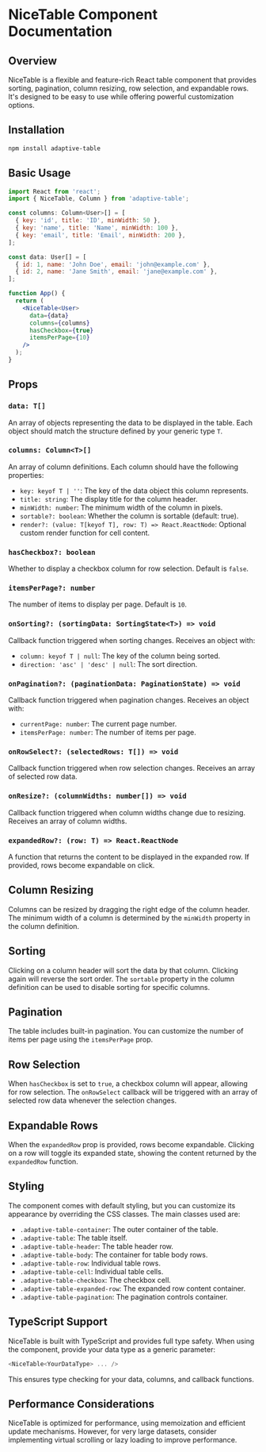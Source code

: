 # NiceTable Component Documentation

## Overview

NiceTable is a flexible and feature-rich React table component that provides sorting, pagination, column resizing, row selection, and expandable rows. It's designed to be easy to use while offering powerful customization options.

## Installation

```bash
npm install adaptive-table
```

## Basic Usage

```jsx
import React from 'react';
import { NiceTable, Column } from 'adaptive-table';

const columns: Column<User>[] = [
  { key: 'id', title: 'ID', minWidth: 50 },
  { key: 'name', title: 'Name', minWidth: 100 },
  { key: 'email', title: 'Email', minWidth: 200 },
];

const data: User[] = [
  { id: 1, name: 'John Doe', email: 'john@example.com' },
  { id: 2, name: 'Jane Smith', email: 'jane@example.com' },
];

function App() {
  return (
    <NiceTable<User>
      data={data}
      columns={columns}
      hasCheckbox={true}
      itemsPerPage={10}
    />
  );
}
```

## Props

### `data: T[]`

An array of objects representing the data to be displayed in the table. Each object should match the structure defined by your generic type `T`.

### `columns: Column<T>[]`

An array of column definitions. Each column should have the following properties:

- `key: keyof T | ''`: The key of the data object this column represents.
- `title: string`: The display title for the column header.
- `minWidth: number`: The minimum width of the column in pixels.
- `sortable?: boolean`: Whether the column is sortable (default: true).
- `render?: (value: T[keyof T], row: T) => React.ReactNode`: Optional custom render function for cell content.

### `hasCheckbox?: boolean`

Whether to display a checkbox column for row selection. Default is `false`.

### `itemsPerPage?: number`

The number of items to display per page. Default is `10`.

### `onSorting?: (sortingData: SortingState<T>) => void`

Callback function triggered when sorting changes. Receives an object with:

- `column: keyof T | null`: The key of the column being sorted.
- `direction: 'asc' | 'desc' | null`: The sort direction.

### `onPagination?: (paginationData: PaginationState) => void`

Callback function triggered when pagination changes. Receives an object with:

- `currentPage: number`: The current page number.
- `itemsPerPage: number`: The number of items per page.

### `onRowSelect?: (selectedRows: T[]) => void`

Callback function triggered when row selection changes. Receives an array of selected row data.

### `onResize?: (columnWidths: number[]) => void`

Callback function triggered when column widths change due to resizing. Receives an array of column widths.

### `expandedRow?: (row: T) => React.ReactNode`

A function that returns the content to be displayed in the expanded row. If provided, rows become expandable on click.

## Column Resizing

Columns can be resized by dragging the right edge of the column header. The minimum width of a column is determined by the `minWidth` property in the column definition.

## Sorting

Clicking on a column header will sort the data by that column. Clicking again will reverse the sort order. The `sortable` property in the column definition can be used to disable sorting for specific columns.

## Pagination

The table includes built-in pagination. You can customize the number of items per page using the `itemsPerPage` prop.

## Row Selection

When `hasCheckbox` is set to `true`, a checkbox column will appear, allowing for row selection. The `onRowSelect` callback will be triggered with an array of selected row data whenever the selection changes.

## Expandable Rows

When the `expandedRow` prop is provided, rows become expandable. Clicking on a row will toggle its expanded state, showing the content returned by the `expandedRow` function.

## Styling

The component comes with default styling, but you can customize its appearance by overriding the CSS classes. The main classes used are:

- `.adaptive-table-container`: The outer container of the table.
- `.adaptive-table`: The table itself.
- `.adaptive-table-header`: The table header row.
- `.adaptive-table-body`: The container for table body rows.
- `.adaptive-table-row`: Individual table rows.
- `.adaptive-table-cell`: Individual table cells.
- `.adaptive-table-checkbox`: The checkbox cell.
- `.adaptive-table-expanded-row`: The expanded row content container.
- `.adaptive-table-pagination`: The pagination controls container.

## TypeScript Support

NiceTable is built with TypeScript and provides full type safety. When using the component, provide your data type as a generic parameter:

```typescript
<NiceTable<YourDataType> ... />
```

This ensures type checking for your data, columns, and callback functions.

## Performance Considerations

NiceTable is optimized for performance, using memoization and efficient update mechanisms. However, for very large datasets, consider implementing virtual scrolling or lazy loading to improve performance.
